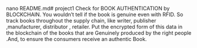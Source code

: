 nano README.md# project1
Check for BOOK AUTHENTICATION by BLOCKCHAIN. You wouldn’t tell if the book is genuine even with RFID. So track books throughout the supply chain, like writer, publisher ,manufacturer, distributor , retailer. Put the encrypted form of this data in the blockchain of the books that are Genuinely produced by the right people .And, to ensure the consumers receive an authentic Book.

